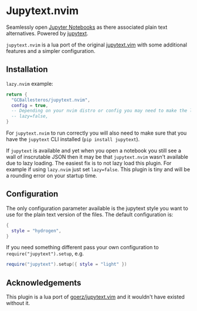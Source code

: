# Jupytext.nvim

Seamlessly open [Jupyter Notebooks](http://jupyter.org) as there associated
plain text alternatives. Powered by [jupytext](https://www.github.com/mwouts/jupytext).

`jupytext.nvim` is a lua port of the original
[jupytext.vim](https://www.github.com/goerz/jupytext.vim) with some additional
features and a simpler configuration.

## Installation
`lazy.nvim` example:
```lua
return {
  "GCBallesteros/jupytext.nvim",
  config = true,
  -- Depending on your nvim distro or config you may need to make the loading not lazy
  -- lazy=false,
}
```


For `jupytext.nvim` to run correctly you will also need to make sure that you
have the `jupytext` CLI installed (`pip install jupytext`).

If `jupytext` is available and yet when you open a notebook you still see a wall
of inscrutable JSON then it may be that `jupytext.nvim` wasn't available due
to lazy loading. The easiest fix is to not lazy load this plugin. For example
if using `lazy.nvim` just set `lazy=false`. This plugin is tiny and will be a
rounding error on your startup time.

## Configuration

The only configuration parameter available is the jupytext style you want to
use for the plain text version of the files. The default configuration is:

```lua
{
  style = "hydrogen",
}
```

If you need something different pass your own configuration to
`require("jupytext").setup`, e.g.

```lua
require("jupytext").setup({ style = "light" })
```

## Acknowledgements
This plugin is a lua port of [goerz/jupytext.vim](https://www.github.com/goerz/jupytext.vim) and it wouldn't have existed without it.
